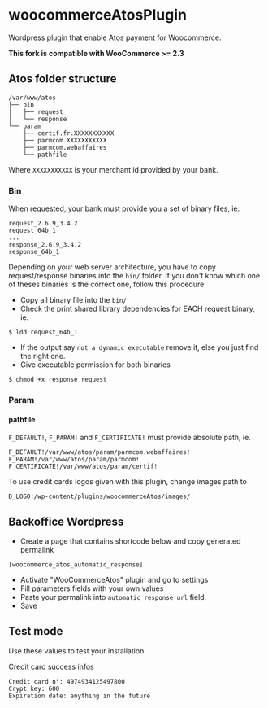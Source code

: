 # woocommerceAtosPlugin

Wordpress plugin that enable Atos payment for Woocommerce. 

**This fork is compatible with WooCommerce >= 2.3**



## Atos folder structure
```
/var/www/atos
├── bin
│   ├── request
│   └── response
└── param
    ├── certif.fr.XXXXXXXXXXX
    ├── parmcom.XXXXXXXXXXX
    ├── parmcom.webaffaires
    └── pathfile
```
Where `XXXXXXXXXXX` is your merchant id provided by your bank.

### Bin

When requested, your bank must provide you a set of binary files, ie:

    request_2.6.9_3.4.2
    request_64b_1
    ...
    response_2.6.9_3.4.2
    response_64b_1

Depending on your web server architecture, you have to copy request/response binaries into the `bin/` folder. If you don't know which one of theses binaries is the correct one, follow this procedure

- Copy all binary file into the `bin/`
- Check the print shared library dependencies for EACH request binary, ie.
```    
$ ldd request_64b_1
```
- If the output say `not a dynamic executable` remove it, else you just find the right one. 
- Give executable permission for both binaries
```
$ chmod +x response request
```

### Param

#### pathfile

`F_DEFAULT!`, `F_PARAM!` and `F_CERTIFICATE!` must provide absolute path, ie.
```
F_DEFAULT!/var/www/atos/param/parmcom.webaffaires!
F_PARAM!/var/www/atos/param/parmcom!
F_CERTIFICATE!/var/www/atos/param/certif!
```
To use credit cards logos given with this plugin, change images path to
```
D_LOGO!/wp-content/plugins/woocommerceAtos/images/!
```

## Backoffice Wordpress

- Create a page that contains shortcode below and copy generated permalink
```
[woocommerce_atos_automatic_response]
```
- Activate "WooCommerceAtos" plugin and go to settings
- Fill parameters fields with your own values
- Paste your permalink into `automatic_response_url` field.
- Save



## Test mode

Use these values to test your installation.

Credit card success infos

    Credit card n°: 4974934125497800
    Crypt key: 600
    Expiration date: anything in the future